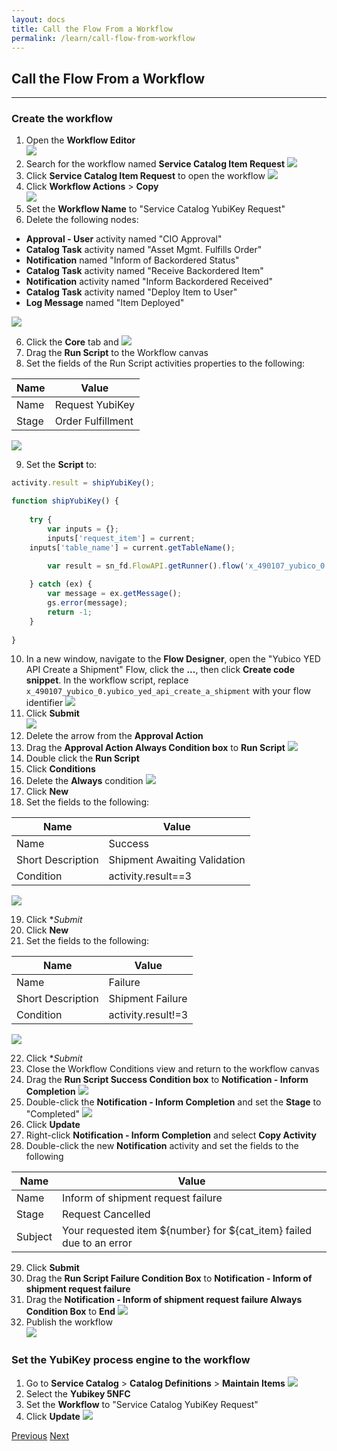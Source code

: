 ```yaml
---
layout: docs
title: Call the Flow From a Workflow
permalink: /learn/call-flow-from-workflow
---
```


## Call the Flow From a Workflow
---

### Create the workflow

1. Open the **Workflow Editor**  
![]({{site.baseurl}}/assets/images/71-workflow.png)
2. Search for the workflow named **Service Catalog Item Request**
![]({{site.baseurl}}/assets/images/72-search.png)
2. Click **Service Catalog Item Request** to open the workflow
![]({{site.baseurl}}/assets/images/73-service-catalog-item-request.png)
3. Click **Workflow Actions** > **Copy**  
![]({{site.baseurl}}/assets/images/74-copy.png)
4. Set the **Workflow Name** to "Service Catalog YubiKey Request"
5. Delete the following nodes:

  * **Approval - User** activity named "CIO Approval"
  * **Catalog Task** activity named "Asset Mgmt. Fulfills Order"
  * **Notification** named "Inform of Backordered Status"
  * **Catalog Task** activity named "Receive Backordered Item"
  * **Notification** activity named "Inform Backordered Received"
  * **Catalog Task** activity named "Deploy Item to User"
  * **Log Message** named "Item Deployed"

  ![]({{site.baseurl}}/assets/images/75-delete.png)

6. Click the **Core** tab and 
![]({{site.baseurl}}/assets/images/76-core.png)
7. Drag the **Run Script** to the Workflow canvas
8. Set the fields of the Run Script activities properties to the following:

  | **Name** | **Value** |
  | -------- | --------- |
  | Name | Request YubiKey |
  | Stage | Order Fulfillment |

  ![]({{site.baseurl}}/assets/images/80-stage.png)

9. Set the **Script** to:

```Javascript
activity.result = shipYubiKey();

function shipYubiKey() {
	
	try {
		var inputs = {};
		inputs['request_item'] = current;
    inputs['table_name'] = current.getTableName();

		var result = sn_fd.FlowAPI.getRunner().flow('x_490107_yubico_0.yubico_yed_api_create_a_shipment').inForeground().withInputs(inputs).run();
		
	} catch (ex) {
		var message = ex.getMessage();
		gs.error(message);
		return -1;
	}
	
}
```

10. In a new window, navigate to the **Flow Designer**, open the "Yubico YED API Create a Shipment" Flow, click the **...**, then click **Create code snippet**. In the workflow script, replace `x_490107_yubico_0.yubico_yed_api_create_a_shipment` with your flow identifier
![]({{site.baseurl}}/assets/images/95-snippet.png)
11. Click **Submit**  
![]({{site.baseurl}}/assets/images/77-submit.png)
12. Delete the arrow from the **Approval Action**
13. Drag the **Approval Action Always Condition box** to **Run Script**
![]({{site.baseurl}}/assets/images/78-approval-arrow.png)
14. Double click the **Run Script**
15. Click **Conditions**
16. Delete the **Always** condition
![]({{site.baseurl}}/assets/images/79-delete-always.png)
17. Click **New**
18. Set the fields to the following:

  | **Name** | **Value** |
  | -------- | --------- |
  | Name | Success |
  | Short Description | Shipment Awaiting Validation |
  | Condition | activity.result==3 | 

  ![]({{site.baseurl}}/assets/images/81-success-condition.png)

19. Click **Submit*
20. Click **New**
21. Set the fields to the following:

  | **Name** | **Value** |
  | -------- | --------- |
  | Name | Failure |
  | Short Description | Shipment Failure |
  | Condition | activity.result!=3 | 

  ![]({{site.baseurl}}/assets/images/82-failure-condition.png)

22. Click **Submit*
23. Close the Workflow Conditions view and return to the workflow canvas
24. Drag the **Run Script Success Condition box** to **Notification - Inform Completion**
![]({{site.baseurl}}/assets/images/83-success-arrow.png)
25. Double-click the **Notification - Inform Completion** and set the **Stage** to "Completed"
![]({{site.baseurl}}/assets/images/85-stage-completed.png)
26. Click **Update**
27. Right-click **Notification - Inform Completion** and select **Copy Activity**
28. Double-click the new **Notification** activity and set the fields to the following

  | **Name** | **Value** |
  | -------- | --------- |
  | Name | Inform of shipment request failure |
  | Stage| Request Cancelled |
  | Subject | Your requested item ${number} for ${cat_item} failed due to an error | 

29. Click **Submit**
30. Drag the **Run Script Failure Condition Box** to **Notification - Inform of shipment request failure**
31. Drag the **Notification - Inform of shipment request failure Always Condition Box** to **End**
![]({{site.baseurl}}/assets/images/86-yed-workflow.png)
32. Publish the workflow  
![]({{site.baseurl}}/assets/images/96-publish.png)

### Set the YubiKey process engine to the workflow

1. Go to **Service Catalog** > **Catalog Definitions** > **Maintain Items**
![]({{site.baseurl}}/assets/images/87-maintain-items.png)
2. Select the **Yubikey 5NFC**
3. Set the **Workflow** to "Service Catalog YubiKey Request"
4. Click **Update**
![]({{site.baseurl}}/assets/images/88-set-workflow.png)

<div class="btns">
  <a class="btn--secondary" href="/yed-spoke-example/learn/test-flow">Previous</a>
  <a class="btn" href="/yed-spoke-example/learn/test-workflow">Next</a>
</div>